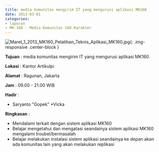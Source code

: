 ```yaml
---
title: media komunitas mengirim IT yang mengurusi aplikasi MK160
date: 2013-03-01
categories:
- laporan
- MK-160 - Media Komunitas 160 Karakter
---
```


![Maret_1_2013_MK160_Pelatihan_Teknis_Aplikasi_MK160.jpg](/uploads/Maret_1_2013_MK160_Pelatihan_Teknis_Aplikasi_MK160.jpg){: .img-responsive .center-block }

**Tujuan** : media komunitas mengirim IT yang mengurusi aplikasi MK160

**Lokasi** : Kantor Artikulpi 

**Alamat** : Ragunan, Jakarta 

**Jam** : 09.00 - 21.00 WIB 

**Hadir** :
* Saryanto "Gopek"
*Vicka

**Ringkasan** :
* Mendalami terkait dengan sistem aplikasi MK160
* Belajar mengetahui dan mengatasi seandainya sistem aplikasi MK160 mengalami troubel/bermasalah
* Belajar melakukan instalasi sistem aplikasi seandainya ke depan akan ada komunitas lain yang akan melakukan replikasi
